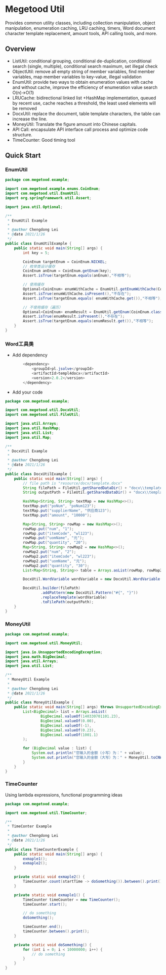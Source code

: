 # Megetood Util

Provides common utility classes, including collection manipulation, object manipulation, enumeration caching, LRU caching, timers, Word document character template replacement, amount tools, API calling tools, and more.

## Overview

* ListUtil: conditional grouping, conditional de-duplication, conditional search (single, multiple), conditional search maximum, set illegal check
* ObjectUtil: remove all empty string of member variables, find member variables, map member variables to key-value, illegal validation
* EnumUtil: provide two ways to obtain enumeration values with cache and without cache, improve the efficiency of enumeration value search O(n)->O(1)
* LRUCache: bidirectional linked list +HashMap implementation, queued by recent use, cache reaches a threshold, the least used elements will be removed
* DocxUtil: replace the document, table template characters, the table can increase the line.
* MoneyUtil: Translate the figure amount into Chinese capitals.
* API Call: encapsulate API interface call process and optimize code structure.
* TimeCounter: Good timing tool

## Quick Start

### EnumUtil

```java
package com.megetood.example;

import com.megetood.example.enums.CoinEnum;
import com.megetood.util.EnumUtil;
import org.springframework.util.Assert;

import java.util.Optional;

/**
 * EnumUtil Example
 *
 * @author Chengdong Lei
 * @date 2021/1/26
 */
public class EnumUtilExample {
    public static void main(String[] args) {
        int key = 5;

        CoinEnum targetEnum = CoinEnum.NICKEL;
		// 枚举类设计缓存
        CoinEnum anEnum = CoinEnum.getEnum(key);
        Assert.isTrue(targetEnum.equals(anEnum),"不相等");

        // 使用缓存
        Optional<CoinEnum> enumWithCache = EnumUtil.getEnumWithCache(CoinEnum.class, CoinEnum::getValue, key);
        Assert.isTrue(enumWithCache.isPresent(),"不存在");
        Assert.isTrue(targetEnum.equals( enumWithCache.get()),"不相等");

        // 不使用缓存（遍历）
        Optional<CoinEnum> enumResult = EnumUtil.getEnum(CoinEnum.class, CoinEnum::getValue, key);
        Assert.isTrue(enumResult.isPresent(),"不存在");
        Assert.isTrue(targetEnum.equals(enumResult.get()),"不相等");
    }
}

```

### Word工具类

* Add dependency

```java
        <dependency>
            <groupId>pl.jsolve</groupId>
            <artifactId>templ4docx</artifactId>
            <version>2.0.2</version>
        </dependency>
```

* Add your code

```java
package com.megetood.example;

import com.megetood.util.DocxUtil;
import com.megetood.util.FileUtil;

import java.util.Arrays;
import java.util.HashMap;
import java.util.List;
import java.util.Map;

/**
 * DocxUtil Example
 *
 * @author Chengdong Lei
 * @date 2021/1/26
 */
public class DocxUtilExample {
    public static void main(String[] args) {
        // file path is "resource/docx/template.docx"
        String filePath = FileUtil.getSharedDataDir() + "docx\\template.docx";
        String outputPath = FileUtil.getSharedDataDir() + "docx\\template01.docx";

        HashMap<String, String> textMap = new HashMap<>();
        textMap.put("poNum", "poNum123");
        textMap.put("supplierName", "供应商123");
        textMap.put("amount", "10000");

        Map<String, String> rowMap = new HashMap<>();
        rowMap.put("num", "1");
        rowMap.put("itemCode", "wl123");
        rowMap.put("uomName", "元");
        rowMap.put("quantity", "20");
        Map<String, String> rowMap2 = new HashMap<>();
        rowMap2.put("num", "2");
        rowMap2.put("itemCode", "wl223");
        rowMap2.put("uomName", "元");
        rowMap2.put("quantity", "30");
        List<Map<String, String>> table = Arrays.asList(rowMap, rowMap2);

        DocxUtil.WordVariable wordVariable = new DocxUtil.WordVariable(textMap, Arrays.asList(table));

        DocxUtil.builder(filePath)
                .addPattern(new DocxUtil.Pattern("#{", "}"))
                .replaceTemplate(wordVariable)
                .toFilePath(outputPath);
    }
}

```

### MoneyUtil

```java
package com.megetood.example;

import com.megetood.util.MoneyUtil;

import java.io.UnsupportedEncodingException;
import java.math.BigDecimal;
import java.util.Arrays;
import java.util.List;

/**
 * MoneyUtil Example
 *
 * @author Chengdong Lei
 * @date 2021/1/26
 */
public class MoneyUtilExample {
    public static void main(String[] args) throws UnsupportedEncodingException {
        List<BigDecimal> list = Arrays.asList(
                BigDecimal.valueOf(140330701101.23),
                BigDecimal.valueOf(0.00),
                BigDecimal.valueOf(-1),
                BigDecimal.valueOf(0.23),
                BigDecimal.valueOf(1001.1)
        );

        for (BigDecimal value : list) {
            System.out.println("您输入的金额（小写）为：" + value);
            System.out.println("您输入的金额（大写）为：" + MoneyUtil.toCNWords(value));
        }
    }
}

```

### TimeCounter

Using lambda expressions, functional programming ideas

```java
package com.megetood.example;

import com.megetood.util.TimeCounter;

/**
 * TimeConter Example
 *
 * @author Chengdong Lei
 * @date 2021/1/26
 */
public class TimeCounterExample {
    public static void main(String[] args) {
        exmaple1();
        exmaple2();
    }

    private static void exmaple2() {
        TimeCounter.count(startTime -> doSomething()).between().print();
    }

    private static void exmaple1() {
        TimeCounter timeCounter = new TimeCounter();
        timeCounter.start();

        // do something
        doSomething();

        timeCounter.end();
        timeCounter.between().print();
    }

    private static void doSomething() {
        for (int i = 0; i < 10000000; i++) {
            // do something
        }
    }
}

```

